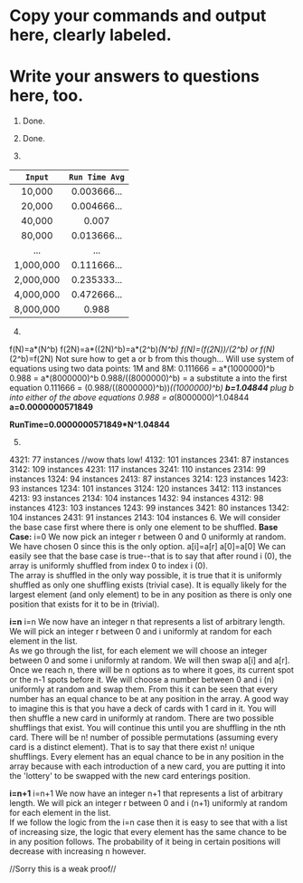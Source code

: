 # Copy your commands and output here, clearly labeled.

# Write your answers to questions here, too.
 
 1. Done. 

 2. Done.

 3. 
 | `Input`      | `Run Time Avg`|
 |:------------:|:-----------:|
 |10,000        |0.003666...  |
 |20,000        |0.004666...  |
 |40,000        |0.007        |
 |80,000        |0.013666...  |
 |...           |...          |
 |1,000,000     |0.111666...  |
 |2,000,000     |0.235333...  |
 |4,000,000     |0.472666...  |
 |8,000,000     |0.988        |

 4. 
 f(N)=a*(N^b)
 f(2N)=a*((2N)^b)=a*(2^b)*(N^b)
 f(N)=(f(2N))/(2^b) or f(N)*(2^b)=f(2N)
 Not sure how to get a or b from this though... 
 Will use system of equations using two data points: 1M and 8M:
 0.111666 = a*(1000000)^b
 0.988 = a*(8000000)^b
 0.988/((8000000)^b) = a 
 substitute a into the first equation 
 0.111666 = (0.988/((8000000)^b))*((1000000)^b)
 **b=1.04844**
 plug b into either of the above equations
 0.988 = a*(8000000)^1.04844
 **a=0.0000000571849**
 
 **RunTime=0.0000000571849*N^1.04844**

 5. 
 4321: 77 instances //wow thats low!
 4132: 101 instances
 2341: 87 instances
 3142: 109 instances
 4231: 117 instances
 3241: 110 instances
 2314: 99 instances
 1324: 94 instances
 2413: 87 instances
 3214: 123 instances
 1423: 93 instances
 1234: 101 instances
 3124: 120 instances
 3412: 113 instances
 4213: 93 instances
 2134: 104 instances
 1432: 94 instances
 4312: 98 instances
 4123: 103 instances
 1243: 99 instances
 3421: 80 instances
 1342: 104 instances
 2431: 91 instances
 2143: 104 instances 
 6. 
 We will consider the base case first where there is only one element to be shuffled. 
 **Base Case:**
 i=0
 We now pick an integer r between 0 and 0 uniformly at random.
 We have chosen 0 since this is the only option. 
 a[i]=a[r] 
 a[0]=a[0]
 We can easily see that the base case is true--that is to say that after round i (0), the array is uniformly shuffled from index 0 to index i (0).  
 The array is shuffled in the only way possible, it is true that it is uniformly shuffled as only one shuffling exists (trivial case). It is equally likely for the largest element (and only element) to be in any position as there is only one position that exists for it to be in (trivial).

 **i=n**
 i=n
 We now have an integer n that represents a list of arbitrary length.
 We will pick an integer r between 0 and i uniformly at random for each element in the list.  
 As we go through the list, for each element we will choose an integer between 0 and some i uniformly at random. We will then swap a[i] and a[r].  
 Once we reach n, there will be n options as to where it goes, its current spot or the n-1 spots before it. We will choose a number between 0 and i (n) uniformly at random and swap them. From this it can be seen that every number has an equal chance to be at any position in the array. 
 A good way to imagine this is that you have a deck of cards with 1 card in it. You will then shuffle a new card in uniformly at random. There are two possible shufflings that exist. You will continue this  until you are shuffling in the nth card. There will be n! number of possible permutations (assuming every card is a distinct element). That is to say that there exist n! unique shufflings. Every element has an equal chance to be in any position in the array because with each introduction of a new card, you are putting it into the 'lottery' to be swapped with the new card enterings position.

 **i=n+1**
 i=n+1
 We now have an integer n+1 that represents a list of arbitrary length.
 We will pick an integer r between 0 and i (n+1) uniformly at random for each element in the list.  
 If we follow the logic from the i=n case then it is easy to see that with a list of increasing size, the logic that every element has the same chance to be in any position follows. The probability of it being in certain positions will decrease with increasing n however. 

 //Sorry this is a weak proof//
 